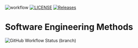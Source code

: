 
![workflow](https://github.com/lameeq/sem/actions/workflows/main.yml/badge.svg)
[![LICENSE](https://img.shields.io/github/license/lameeq/sem.svg?style=flat-square)](https://github.com/lameeq/sem/blob/master/LICENSE)
[![Releases](https://img.shields.io/github/release/lameeq/sem/all.svg?style=flat-square)](https://github.com/lameeq/sem/releases)
# Software Engineering Methods
![GitHub Workflow Status (branch)](https://img.shields.io/github/workflow/status/lameeq/sem/A%20workflow%20for%20my%20Hello%20World%20App/develop?style=flat-square)

